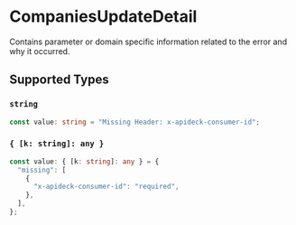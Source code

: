 # CompaniesUpdateDetail

Contains parameter or domain specific information related to the error and why it occurred.


## Supported Types

### `string`

```typescript
const value: string = "Missing Header: x-apideck-consumer-id";
```

### `{ [k: string]: any }`

```typescript
const value: { [k: string]: any } = {
  "missing": [
    {
      "x-apideck-consumer-id": "required",
    },
  ],
};
```

